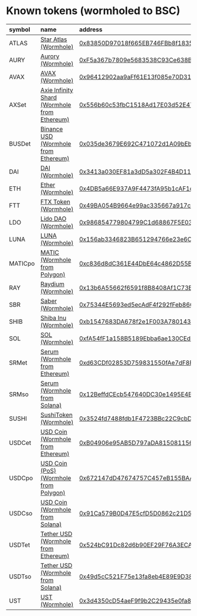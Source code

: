 
Known tokens (wormholed to BSC)
===================================
  
| symbol   | name                                                                                        | address                                                                                                            | origin    | sourceAddress                                                                                                            | markets                                         | symbol   |
|:---------|:--------------------------------------------------------------------------------------------|:-------------------------------------------------------------------------------------------------------------------|:----------|:-------------------------------------------------------------------------------------------------------------------------|:------------------------------------------------|:-----------------|
| ATLAS    | [Star Atlas (Wormhole)](http://coingecko.com/en/coins/star-atlas)                           | [0x83850D97018f665EB746FBb8f18351e977d1b0D6](https://bscscan.com/token/0x83850D97018f665EB746FBb8f18351e977d1b0D6) | solana    | [ATLASXmbPQxBUYbxPsV97usA3fPQYEqzQBUHgiFCUsXx](https://solscan.io/address/ATLASXmbPQxBUYbxPsV97usA3fPQYEqzQBUHgiFCUsXx)  | [pancakeswap](https://pancakeswap.finance/swap) | ATLAS            |
| AURY     | [Aurory (Wormhole)](http://coingecko.com/en/coins/aurory)                                   | [0xF5a367b7809e5683538C93Ce638B9258A0B88271](https://bscscan.com/token/0xF5a367b7809e5683538C93Ce638B9258A0B88271) | solana    | [AURYydfxJib1ZkTir1Jn1J9ECYUtjb6rKQVmtYaixWPP](https://solscan.io/address/AURYydfxJib1ZkTir1Jn1J9ECYUtjb6rKQVmtYaixWPP)  | [pancakeswap](https://pancakeswap.finance/swap) | AURY             |
| AVAX     | [AVAX (Wormhole)](http://coingecko.com/en/coins/avalanche)                                  | [0x96412902aa9aFf61E13f085e70D3152C6ef2a817](https://bscscan.com/token/0x96412902aa9aFf61E13f085e70D3152C6ef2a817) | avalanche | [0xb31f66aa3c1e785363f0875a1b74e27b85fd66c7](https://snowtrace.io/address/0xb31f66aa3c1e785363f0875a1b74e27b85fd66c7)    |                                                 | AVAX             |
| AXSet    | [Axie Infinity Shard (Wormhole from Ethereum)](http://coingecko.com/en/coins/axie-infinity) | [0x556b60c53fbC1518Ad17E03d52E47368dD4d81B3](https://bscscan.com/token/0x556b60c53fbC1518Ad17E03d52E47368dD4d81B3) | ethereum  | [0xbb0e17ef65f82ab018d8edd776e8dd940327b28b](https://etherscan.io/address/0xbb0e17ef65f82ab018d8edd776e8dd940327b28b)    |                                                 | AXSet            |
| BUSDet   | [Binance USD (Wormhole from Ethereum)](http://coingecko.com/en/coins/binance-usd)           | [0x035de3679E692C471072d1A09bEb9298fBB2BD31](https://bscscan.com/token/0x035de3679E692C471072d1A09bEb9298fBB2BD31) | ethereum  | [0x4fabb145d64652a948d72533023f6e7a623c7c53](https://etherscan.io/address/0x4fabb145d64652a948d72533023f6e7a623c7c53)    |                                                 | BUSDet           |
| DAI      | [DAI (Wormhole)](http://coingecko.com/en/coins/dai)                                         | [0x3413a030EF81a3dD5a302F4B4D11d911e12ed337](https://bscscan.com/token/0x3413a030EF81a3dD5a302F4B4D11d911e12ed337) | ethereum  | [0x6b175474e89094c44da98b954eedeac495271d0f](https://etherscan.io/address/0x6b175474e89094c44da98b954eedeac495271d0f)    |                                                 | DAI              |
| ETH      | [Ether (Wormhole)](http://coingecko.com/en/coins/ether)                                     | [0x4DB5a66E937A9F4473fA95b1cAF1d1E1D62E29EA](https://bscscan.com/token/0x4DB5a66E937A9F4473fA95b1cAF1d1E1D62E29EA) | ethereum  | [0xc02aaa39b223fe8d0a0e5c4f27ead9083c756cc2](https://etherscan.io/address/0xc02aaa39b223fe8d0a0e5c4f27ead9083c756cc2)    | [pancakeswap](https://pancakeswap.finance/swap) | ETH              |
| FTT      | [FTX Token (Wormhole)](http://coingecko.com/en/coins/ftx-token)                             | [0x49BA054B9664e99ac335667a917c63bB94332E84](https://bscscan.com/token/0x49BA054B9664e99ac335667a917c63bB94332E84) | ethereum  | [0x50d1c9771902476076ecfc8b2a83ad6b9355a4c9](https://etherscan.io/address/0x50d1c9771902476076ecfc8b2a83ad6b9355a4c9)    |                                                 | FTT              |
| LDO      | [Lido DAO (Wormhole)](http://coingecko.com/en/coins/lido-dao)                               | [0x986854779804799C1d68867F5E03e601E781e41b](https://bscscan.com/token/0x986854779804799C1d68867F5E03e601E781e41b) | ethereum  | [0x5a98fcbea516cf06857215779fd812ca3bef1b32](https://etherscan.io/address/0x5a98fcbea516cf06857215779fd812ca3bef1b32)    |                                                 | LDO              |
| LUNA     | [LUNA (Wormhole)](http://coingecko.com/en/coins/terra-luna)                                 | [0x156ab3346823B651294766e23e6Cf87254d68962](https://bscscan.com/token/0x156ab3346823B651294766e23e6Cf87254d68962) | terra     | [uluna](https://finder.terra.money/columbus-5/address/uluna)                                                             |                                                 | LUNA             |
| MATICpo  | [MATIC (Wormhole from Polygon)](http://coingecko.com/en/coins/polygon)                      | [0xc836d8dC361E44DbE64c4862D55BA041F88Ddd39](https://bscscan.com/token/0xc836d8dC361E44DbE64c4862D55BA041F88Ddd39) | polygon   | [0x0d500b1d8e8ef31e21c99d1db9a6444d3adf1270](https://polygonscan.com/address/0x0d500b1d8e8ef31e21c99d1db9a6444d3adf1270) | [pancakeswap](https://pancakeswap.finance/swap) | MATICpo          |
| RAY      | [Raydium (Wormhole)](http://coingecko.com/en/coins/raydium)                                 | [0x13b6A55662f6591f8B8408Af1C73B017E32eEdB8](https://bscscan.com/token/0x13b6A55662f6591f8B8408Af1C73B017E32eEdB8) | solana    | [4k3Dyjzvzp8eMZWUXbBCjEvwSkkk59S5iCNLY3QrkX6R](https://solscan.io/address/4k3Dyjzvzp8eMZWUXbBCjEvwSkkk59S5iCNLY3QrkX6R)  | [pancakeswap](https://pancakeswap.finance/swap) | RAY              |
| SBR      | [Saber (Wormhole)](http://coingecko.com/en/coins/saber)                                     | [0x75344E5693ed5ecAdF4f292fFeb866c2cF8afCF1](https://bscscan.com/token/0x75344E5693ed5ecAdF4f292fFeb866c2cF8afCF1) | solana    | [0x75344E5693ed5ecAdF4f292fFeb866c2cF8afCF1](https://solscan.io/address/0x75344E5693ed5ecAdF4f292fFeb866c2cF8afCF1)      |                                                 | SBR              |
| SHIB     | [Shiba Inu (Wormhole)](http://coingecko.com/en/coins/shiba-inu)                             | [0xb1547683DA678f2e1F003A780143EC10Af8a832B](https://bscscan.com/token/0xb1547683DA678f2e1F003A780143EC10Af8a832B) | ethereum  | [0x95ad61b0a150d79219dcf64e1e6cc01f0b64c4ce](https://etherscan.io/address/0x95ad61b0a150d79219dcf64e1e6cc01f0b64c4ce)    |                                                 | SHIB             |
| SOL      | [SOL (Wormhole)](http://coingecko.com/en/coins/solana)                                      | [0xfA54fF1a158B5189Ebba6ae130CEd6bbd3aEA76e](https://bscscan.com/token/0xfA54fF1a158B5189Ebba6ae130CEd6bbd3aEA76e) | solana    | [So11111111111111111111111111111111111111112](https://solscan.io/address/So11111111111111111111111111111111111111112)    | [pancakeswap](https://pancakeswap.finance/swap) | SOL              |
| SRMet    | [Serum (Wormhole from Ethereum)](http://coingecko.com/en/coins/serum)                       | [0xd63CDf02853D759831550fAe7dF8FFfE0B317b39](https://bscscan.com/token/0xd63CDf02853D759831550fAe7dF8FFfE0B317b39) | ethereum  | [0x476c5e26a75bd202a9683ffd34359c0cc15be0ff](https://etherscan.io/address/0x476c5e26a75bd202a9683ffd34359c0cc15be0ff)    |                                                 | SRMet            |
| SRMso    | [Serum (Wormhole from Solana)](http://coingecko.com/en/coins/serum)                         | [0x12BeffdCEcb547640DC30e1495E4B9cdc21922b4](https://bscscan.com/token/0x12BeffdCEcb547640DC30e1495E4B9cdc21922b4) | solana    | [SRMuApVNdxXokk5GT7XD5cUUgXMBCoAz2LHeuAoKWRt](https://solscan.io/address/SRMuApVNdxXokk5GT7XD5cUUgXMBCoAz2LHeuAoKWRt)    |                                                 | SRMso            |
| SUSHI    | [SushiToken (Wormhole)](http://coingecko.com/en/coins/sushi)                                | [0x3524fd7488fdb1F4723BBc22C9cbD1Bf89f46E3B](https://bscscan.com/token/0x3524fd7488fdb1F4723BBc22C9cbD1Bf89f46E3B) | ethereum  | [0x6b3595068778dd592e39a122f4f5a5cf09c90fe2](https://etherscan.io/address/0x6b3595068778dd592e39a122f4f5a5cf09c90fe2)    |                                                 | SUSHI            |
| USDCet   | [USD Coin (Wormhole from Ethereum)](http://coingecko.com/en/coins/usd-coin)                 | [0xB04906e95AB5D797aDA81508115611fee694c2b3](https://bscscan.com/token/0xB04906e95AB5D797aDA81508115611fee694c2b3) | ethereum  | [0xa0b86991c6218b36c1d19d4a2e9eb0ce3606eb48](https://etherscan.io/address/0xa0b86991c6218b36c1d19d4a2e9eb0ce3606eb48)    | [pancakeswap](https://pancakeswap.finance/swap) | USDCet           |
| USDCpo   | [USD Coin (PoS) (Wormhole from Polygon)](http://coingecko.com/en/coins/usd-coin)            | [0x672147dD47674757C457eB155BAA382cc10705Dd](https://bscscan.com/token/0x672147dD47674757C457eB155BAA382cc10705Dd) | polygon   | [0x2791bca1f2de4661ed88a30c99a7a9449aa84174](https://polygonscan.com/address/0x2791bca1f2de4661ed88a30c99a7a9449aa84174) | [pancakeswap](https://pancakeswap.finance/swap) | USDCpo           |
| USDCso   | [USD Coin (Wormhole from Solana)](http://coingecko.com/en/coins/usd-coin)                   | [0x91Ca579B0D47E5cfD5D0862c21D5659d39C8eCf0](https://bscscan.com/token/0x91Ca579B0D47E5cfD5D0862c21D5659d39C8eCf0) | solana    | [EPjFWdd5AufqSSqeM2qN1xzybapC8G4wEGGkZwyTDt1v](https://solscan.io/address/EPjFWdd5AufqSSqeM2qN1xzybapC8G4wEGGkZwyTDt1v)  | [pancakeswap](https://pancakeswap.finance/swap) | USDCso           |
| USDTet   | [Tether USD (Wormhole from Ethereum)](http://coingecko.com/en/coins/tether)                 | [0x524bC91Dc82d6b90EF29F76A3ECAaBAffFD490Bc](https://bscscan.com/token/0x524bC91Dc82d6b90EF29F76A3ECAaBAffFD490Bc) | ethereum  | [0xdac17f958d2ee523a2206206994597c13d831ec7](https://etherscan.io/address/0xdac17f958d2ee523a2206206994597c13d831ec7)    | [pancakeswap](https://pancakeswap.finance/swap) | USDTet           |
| USDTso   | [Tether USD (Wormhole from Solana)](http://coingecko.com/en/coins/tether)                   | [0x49d5cC521F75e13fa8eb4E89E9D381352C897c96](https://bscscan.com/token/0x49d5cC521F75e13fa8eb4E89E9D381352C897c96) | solana    | [Es9vMFrzaCERmJfrF4H2FYD4KCoNkY11McCe8BenwNYB](https://solscan.io/address/Es9vMFrzaCERmJfrF4H2FYD4KCoNkY11McCe8BenwNYB)  | [pancakeswap](https://pancakeswap.finance/swap) | USDTso           |
| UST      | [UST (Wormhole)](http://coingecko.com/en/coins/terra-usd)                                   | [0x3d4350cD54aeF9f9b2C29435e0fa809957B3F30a](https://bscscan.com/token/0x3d4350cD54aeF9f9b2C29435e0fa809957B3F30a) | terra     | [uusd](https://finder.terra.money/columbus-5/address/uusd)                                                               | [pancakeswap](https://pancakeswap.finance/swap) | UST              |